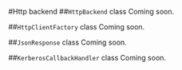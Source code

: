 #Http backend
##`HttpBackend` class
Coming soon.

##`HttpClientFactory` class
Coming soon.

##`JsonResponse` class
Coming soon.

##`KerberosCallbackHandler` class
Coming soon.
